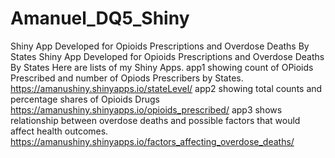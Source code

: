 # Amanuel_DQ5_Shiny
Shiny App Developed for Opioids Prescriptions and Overdose Deaths By States
Shiny App Developed for Opioids Prescriptions and Overdose Deaths By States Here are lists of my Shiny Apps. app1 showing count of OPioids Prescribed and number of Opiods Prescribers by States. https://amanushiny.shinyapps.io/stateLevel/ app2 showing total counts and percentage shares of Opioids Drugs https://amanushiny.shinyapps.io/opioids_prescribed/ app3 shows relationship between overdose deaths and possible factors that would affect health outcomes. https://amanushiny.shinyapps.io/factors_affecting_overdose_deaths/
